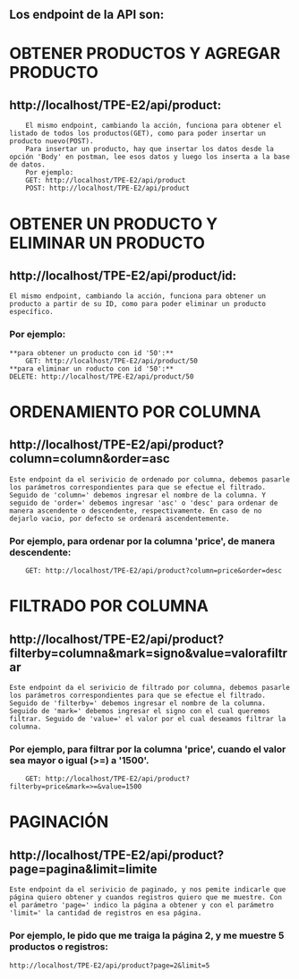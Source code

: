 ## Los endpoint de la API son: 

# OBTENER PRODUCTOS Y AGREGAR PRODUCTO
## http://localhost/TPE-E2/api/product:
        El mismo endpoint, cambiando la acción, funciona para obtener el listado de todos los productos(GET), como para poder insertar un producto nuevo(POST).
        Para insertar un producto, hay que insertar los datos desde la opción 'Body' en postman, lee esos datos y luego los inserta a la base de datos.
        Por ejemplo:
        GET: http://localhost/TPE-E2/api/product 
        POST: http://localhost/TPE-E2/api/product 


# OBTENER UN PRODUCTO Y ELIMINAR UN PRODUCTO
## http://localhost/TPE-E2/api/product/id:
    El mismo endpoint, cambiando la acción, funciona para obtener un producto a partir de su ID, como para poder eliminar un producto específico.
### Por ejemplo:
    **para obtener un producto con id '50':**
        GET: http://localhost/TPE-E2/api/product/50
    **para eliminar un roducto con id '50':**     
    DELETE: http://localhost/TPE-E2/api/product/50


# ORDENAMIENTO POR COLUMNA
## http://localhost/TPE-E2/api/product?column=column&order=asc
    Este endpoint da el serivicio de ordenado por columna, debemos pasarle los parámetros correspondientes para que se efectue el filtrado. Seguido de 'column=' debemos ingresar el nombre de la columna. Y seguido de 'order=' debemos ingresar 'asc' o 'desc' para ordenar de manera ascendente o descendente, respectivamente. En caso de no dejarlo vacio, por defecto se ordenará ascendentemente.
### Por ejemplo, para ordenar por la columna 'price', de manera descendente:
        GET: http://localhost/TPE-E2/api/product?column=price&order=desc


# FILTRADO POR COLUMNA
## http://localhost/TPE-E2/api/product?filterby=columna&mark=signo&value=valorafiltrar
    Este endpoint da el serivicio de filtrado por columna, debemos pasarle los parámetros correspondientes para que se efectue el filtrado. Seguido de 'filterby=' debemos ingresar el nombre de la columna. Seguido de 'mark=' debemos ingresar el signo con el cual queremos filtrar. Seguido de 'value=' el valor por el cual deseamos filtrar la columna.
### Por ejemplo, para filtrar por la columna 'price', cuando el valor sea mayor o igual (>=) a '1500'.
        GET: http://localhost/TPE-E2/api/product?filterby=price&mark=>=&value=1500


# PAGINACIÓN
## http://localhost/TPE-E2/api/product?page=pagina&limit=limite
    Este endpoint da el serivicio de paginado, y nos pemite indicarle que página quiero obtener y cuandos registros quiero que me muestre. Con el parámetro 'page=' indico la página a obtener y con el parámetro 'limit=' la cantidad de registros en esa página.
### Por ejemplo, le pido que me traiga la página 2, y me muestre 5 productos o registros:
    http://localhost/TPE-E2/api/product?page=2&limit=5
